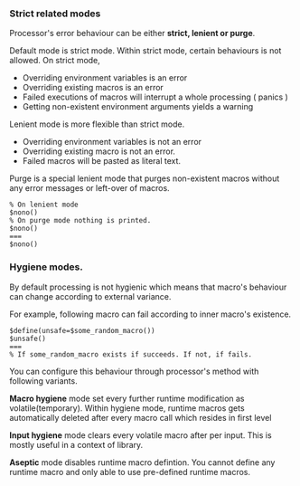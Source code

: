 ### Strict related modes

Processor's error behaviour can be either **strict, lenient or purge**.

Default mode is strict mode. Within strict mode, certain behaviours is not
allowed. On strict mode,

- Overriding environment variables is an error
- Overriding existing macros is an error
- Failed executions of macros will interrupt a whole processing ( panics )
- Getting non-existent environment arguments yields a warning

Lenient mode is more flexible than strict mode.

- Overriding environment variables is not an error
- Overriding existing macro is not an error.
- Failed macros will be pasted as literal text.

Purge is a special lenient mode that purges non-existent macros without any
error messages or left-over of macros.

```
% On lenient mode
$nono()
% On purge mode nothing is printed.
$nono()
===
$nono()
```

### Hygiene modes.

By default processing is not hygienic which means that macro's behaviour can
change according to external variance.

For example, following macro can fail according to inner macro's existence.

```
$define(unsafe=$some_random_macro())
$unsafe()
===
% If some_random_macro exists if succeeds. If not, if fails.
```

You can configure this behaviour through processor's method with following
variants.

**Macro hygiene** mode set every further runtime modification as
volatile(temporary). Within hygiene mode, runtime macros gets automatically
deleted after every macro call which resides in first level

**Input hygiene** mode clears every volatile macro after per input. This is
mostly useful in a context of library.

**Aseptic** mode disables runtime macro defintion. You cannot define any
runtime macro and only able to use pre-defined runtime macros.

